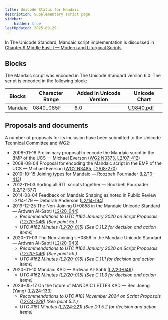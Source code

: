 ```yaml
---
title: Unicode Status for Mandaic
description: Supplementary script page
sidebar:
    hidden: true
lastUpdated: 2025-09-29
---
```


In The Unicode Standard, Mandaic script implementation is discussed in [Chapter 9 Middle East-I — Modern and Liturgical Scripts](https://www.unicode.org/versions/latest/core-spec/chapter-9/#G46613).

## Blocks

The Mandaic script was encoded in The Unicode Standard version 6.0. The script is encoded in the following block:

| Blocks  |  Character Range  |  Added in Unicode Version  |  Unicode Chart  |
| ------- | ----------------- | -------------------------- | --------------- |
| Mandaic  |  0840..085F  |  6.0  |  [U0840.pdf](http://www.unicode.org/charts/PDF/U0840.pdf)  |

## Proposals and documents

A number of proposals for its inclusion have been submitted to the Unicode Technical Committee and WG2:
- 2008-01-18 Preliminary proposal to encode the Mandaic script in the BMP of the UCS — Michael Everson ([WG2 N3373](https://www.unicode.org/wg2/docs/n3373.pdf), [L2/07-412](http://www.unicode.org/cgi-bin/GetMatchingDocs.pl?L2/07-412))
- 2008-08-04 Proposal for encoding the Mandaic script in the BMP of the UCS — Michael Everson ([WG2 N3485](https://www.unicode.org/wg2/docs/n3485.pdf), [L2/08-270](http://www.unicode.org/cgi-bin/GetMatchingDocs.pl?L2/08-270))
- 2010-10-15 Joining types for Mandaic — Roozbeh Pournader ([L2/10-413](http://www.unicode.org/cgi-bin/GetMatchingDocs.pl?L2/10-413))
- 2012-11-03 Sorting all RTL scripts together — Roozbeh Pournader ([L2/12-377](http://www.unicode.org/cgi-bin/GetMatchingDocs.pl?L2/12-377))
- 2014-08-04 Feedback on Mandaic Shaping as noted in Public Review L2/14-179 — Deborah Anderson ([L2/14-194](http://www.unicode.org/cgi-bin/GetMatchingDocs.pl?L2/14-194))
- 2019-12-25 The Non-Joining U+0858 in the Mandaic Unicode Standard — Ardwan Al-Sabti ([L2/20-044](http://www.unicode.org/cgi-bin/GetMatchingDocs.pl?L2/20-044))
  - _Recommendations to UTC #162 January 2020 on Script Proposals ([L2/20-046](http://www.unicode.org/L2/L2020/20046-script-adhoc-rept.pdf)) (See point 5a.)_
  - _UTC #162 Minutes ([L2/20-015](http://www.unicode.org/L2/L2020/20015.htm)) (See C.11.2 for decision and action items)_
- 2020-01-03 The Non-Joining U+0856 in the Mandaic Unicode Standard — Ardwan Al-Sabti ([L2/20-043](http://www.unicode.org/cgi-bin/GetMatchingDocs.pl?L2/20-043))
  - _Recommendations to UTC #162 January 2020 on Script Proposals ([L2/20-046](http://www.unicode.org/L2/L2020/20046-script-adhoc-rept.pdf)) (See point 5b.)_
  - _UTC #162 Minutes ([L2/20-015](http://www.unicode.org/L2/L2020/20015.htm)) (See C.11.1 for decision and action items)_
- 2020-01-10 Mandaic KAD — Ardwan Al-Sabti ([L2/20-049](http://www.unicode.org/cgi-bin/GetMatchingDocs.pl?L2/20-049))
  - _UTC #162 Minutes ([L2/20-015](http://www.unicode.org/L2/L2020/20015.htm)) (See C.11.3 for decision and action items)_
- 2024-05-17 On the future of MANDAIC LETTER KAD — Ben Joeng (Yang) ([L2/24-133](http://www.unicode.org/cgi-bin/GetMatchingDocs.pl?L2/24-133))
  - _Recommendations to UTC #181 November 2024 on Script Proposals ([L2/24-228](http://www.unicode.org/cgi-bin/GetMatchingDocs.pl?L2/24-228)) (See point 5.2.)_
  - _UTC #181 Minutes ([L2/24-221](https://www.unicode.org/L2/L2024/24221.htm)) (See D.1 5.2 for decision and action items)_
